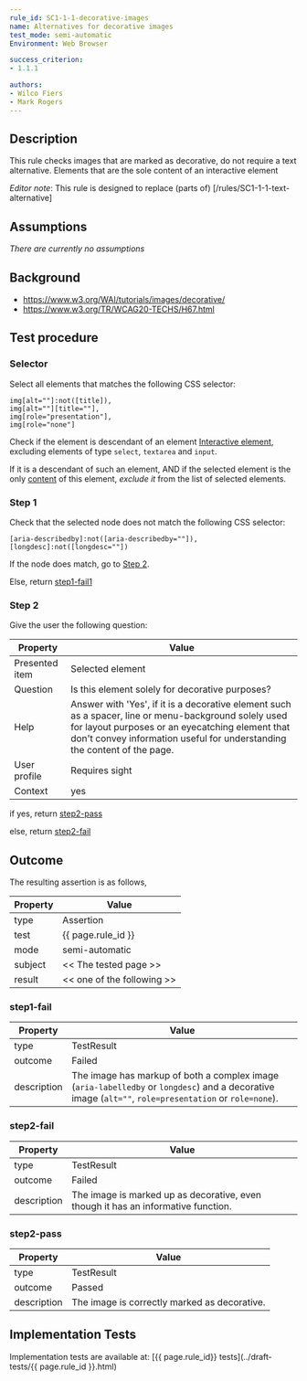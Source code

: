 ```yaml
---
rule_id: SC1-1-1-decorative-images
name: Alternatives for decorative images
test_mode: semi-automatic
Environment: Web Browser

success_criterion:
- 1.1.1

authors:
- Wilco Fiers
- Mark Rogers
---
```


## Description

This rule checks images that are marked as decorative, do not require a text alternative. Elements that are the sole content of an interactive element

*Editor note*: This rule is designed to replace (parts of) [/rules/SC1-1-1-text-alternative]

## Assumptions

*There are currently no assumptions*

## Background

- https://www.w3.org/WAI/tutorials/images/decorative/
- https://www.w3.org/TR/WCAG20-TECHS/H67.html

## Test procedure

### Selector

Select all elements that matches the following CSS selector:

    img[alt=""]:not([title]),
    img[alt=""][title=""],
    img[role="presentation"],
    img[role="none"]

Check if the element is descendant of an element [Interactive element](../pages/algorithms/interactive.html), excluding elements of type `select`, `textarea` and `input`.

If it is a descendant of such an element, AND if the selected element is the only [content](../pages/algorithms/content.html) of this element, *exclude it* from the list of selected elements.

### Step 1

Check that the selected node does not match the following CSS selector:

    [aria-describedby]:not([aria-describedby=""]),
    [longdesc]:not([longdesc=""])

If the node does match, go to [Step 2](#step-2).

Else, return [step1-fail1](#step1-fail1)

### Step 2

Give the user the following question:

| Property             | Value
|----------------------|---------
| Presented item       | Selected element
| Question             | Is this element solely for decorative purposes?
| Help                 | Answer with 'Yes', if it is a decorative element such as a spacer, line or menu-background solely used for layout purposes or an eyecatching element that don't convey information useful for understanding the content of the page.
| User profile         | Requires sight
| Context              | yes

if yes, return [step2-pass](#step2-pass)

else, return [step2-fail](#step2-fail)

## Outcome

The resulting assertion is as follows,

| Property | Value
|----------|----------
| type     | Assertion
| test     | {{ page.rule_id }}
| mode     | semi-automatic
| subject  | << The tested page >>
| result   | << one of the following >>

### step1-fail

| Property    | Value
|-------------|----------
| type        | TestResult
| outcome     | Failed
| description | The image has markup of both a complex image (`aria-labelledby` or `longdesc`) and a decorative image (`alt=""`, `role=presentation` or `role=none`).

### step2-fail

| Property    | Value
|-------------|----------
| type        | TestResult
| outcome     | Failed
| description | The image is marked up as decorative, even though it has an informative function.

### step2-pass

| Property    | Value
|-------------|----------
| type        | TestResult
| outcome     | Passed
| description | The image is correctly marked as decorative.

## Implementation Tests

Implementation tests are available at: [{{ page.rule_id}} tests](../draft-tests/{{ page.rule_id }}.html)
